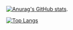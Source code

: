 <!--
**fushindcw/fushindcw** is a ✨ _special_ ✨ repository because its `README.md` (this file) appears on your GitHub profile.

Here are some ideas to get you started:

- 🔭 I’m currently working on ...
- 🌱 I’m currently learning ...
- 👯 I’m looking to collaborate on ...
- 🤔 I’m looking for help with ...
- 💬 Ask me about ...
- 📫 How to reach me: ...
- 😄 Pronouns: ...
- ⚡ Fun fact: ...
-->
[![Anurag's GitHub stats](https://github-readme-stats.vercel.app/api?username=fushindcw&theme=tokyonight)](https://github.com/fushindcw/fushindcw.github.io). 

[![Top Langs](https://github-readme-stats.vercel.app/api/top-langs/?username=fushindcw&layout=compact)](https://github.com/anuraghazra/github-readme-stats)
